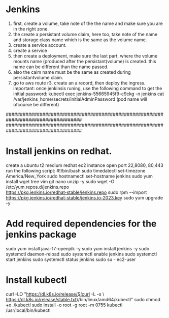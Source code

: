 # Jenkins
1. first, create a volume, take note of the the name and make sure you are in the right zone.
2. the create a persistant volume claim, here too, take note of the name and storage class name which is the same as the volume name.
3. create a service account.
4. create a service
5. then create a deployment, make sure the last part, where the volume mounts name (produced after the persistant(volume) is created. this name can be different than the name passed.
6. also the caim name must be the same as created during persistantvolume claim.
7. go to aws route r3, create an a record, then deploy the ingress.
   important: once jenkinsis runing, use the following command to get the initial password:
   kubectl exec jenkins-55665945f9-c9ckg -n jenkins cat /var/jenkins_home/secrets/initialAdminPassword (pod name will ofcourse be different)

###################################################################################
###################################################################################



# Install jenkins on redhat.
create a ubuntu t2 medium redhat ec2 instance open port 22,8080, 80,443
run the following script:
#!/bin/bash
sudo timedatectl set-timezone America/New_York
sudo hostnamectl set-hostname jenkins
sudo yum install wget tree vim git nano unzip -y
sudo wget -O /etc/yum.repos.d/jenkins.repo \
    https://pkg.jenkins.io/redhat-stable/jenkins.repo
sudo rpm --import https://pkg.jenkins.io/redhat-stable/jenkins.io-2023.key
sudo yum upgrade -y
# Add required dependencies for the jenkins package
sudo yum install java-17-openjdk -y
sudo yum install jenkins -y
sudo systemctl daemon-reload
sudo systemctl enable jenkins
sudo systemctl start jenkins
sudo systemctl status jenkins
sudo su - ec2-user
# Install kubectl
curl -LO "https://dl.k8s.io/release/$(curl -L -s \ https://dl.k8s.io/release/stable.txt)/bin/linux/amd64/kubectl" 
sudo chmod +x ./kubectl 
sudo install -o root -g root -m 0755 kubectl /usr/local/bin/kubectl 

